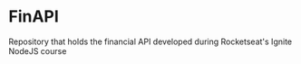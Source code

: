 # FinAPI
Repository that holds the financial API developed during Rocketseat's Ignite NodeJS course
